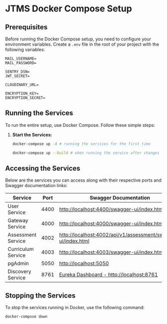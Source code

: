 # JTMS Docker Compose Setup

## Prerequisites

Before running the Docker Compose setup, you need to configure your environment variables. Create a `.env` file in the root of your project with the following variables:

```env
MAIL_USERNAME=
MAIL_PASSWORD=

SENTRY_DSN=
JWT_SECRET=

CLOUDINARY_URL=

ENCRYPTION_KEY=
ENCRYPTION_SECRET=
```

## Running the Services

To run the entire setup, use Docker Compose. Follow these simple steps:

1. **Start the Services:**

   ```bash
   docker-compose up -d # running the services for the first time

   docker-compose up --build # when running the service after changes to the docker compose
   ```

## Accessing the Services

Below are the services you can access along with their respective ports and Swagger documentation links:

| **Service**        | **Port** | **Swagger Documentation**                                                                                          |
| ------------------ | -------- | ------------------------------------------------------------------------------------------------------------------ |
| User Service       | 4400     | [http://localhost:4400/swagger-ui/index.html](http://localhost:4400/swagger-ui/index.html)                                     |
| Gateway Service    | 4000     | [http://localhost:4000/swagger-ui/index.html](http://localhost:4000/swagger-ui/index.html)                                     |
| Assessment Service | 4002     | [http://localhost:4002/api/v1/assessment/swagger-ui/index.html](http://localhost:4002/api/v1/assessment/swagger-ui/index.html) |
| Curriculum Service | 4003     | [http://localhost:4003/swagger-ui/index.html](http://localhost:4003/swagger-ui/index.html)                                     |
| pgAdmin            | 5050     | [http://localhost:5050](http://localhost:5050)                                                                     |
| Discovery Service  | 8761     | [Eureka Dashboard - http://localhost:8761](http://localhost:8761)                                                  |

## Stopping the Services

To stop the services running in Docker, use the following command:

```bash
docker-compose down

```
